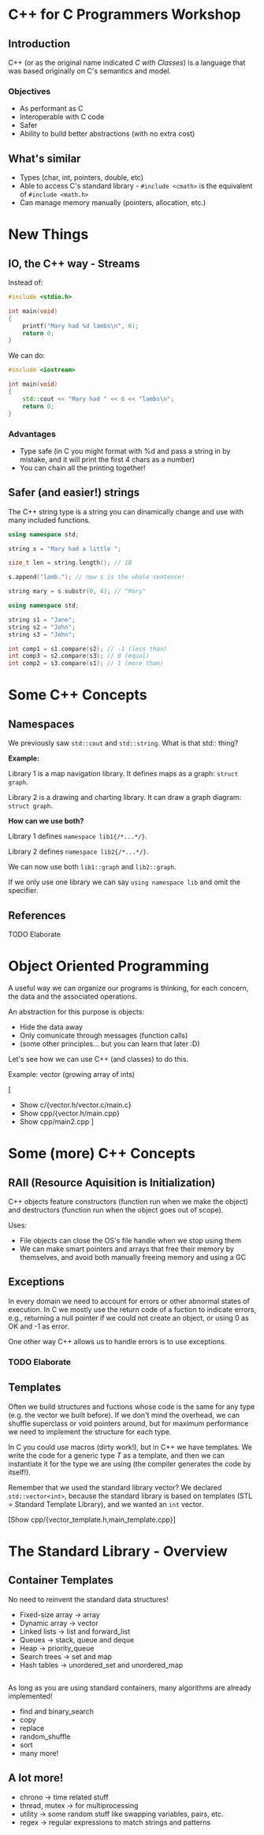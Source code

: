 # C++ for C Programmers Workshop

## Introduction

C++ (or as the original name indicated _C with Classes_) is a language
that was based originally on C's semantics and model.

### Objectives
 * As performant as C
 * Interoperable with C code
 * Safer
 * Ability to build better abstractions (with no extra cost)

## What's similar

 * Types (char, int, pointers, double, etc)
 * Able to access C's standard library - `#include <cmath>` is the
    equivalent of `#include <math.h>`
 * Can manage memory manually (pointers, allocation, etc.)

# New Things
## IO, the C++ way - Streams

Instead of:

```c
#include <stdio.h>

int main(void)
{
    printf("Mary had %d lambs\n", 6);
    return 0;
}
```

We can do:

```cpp
#include <iostream>

int main(void)
{
    std::cout << "Mary had " << 6 << "lambs\n";
    return 0;
}
```
### Advantages

 * Type safe (in C you might format with %d and pass a string in by
    mistake, and it will print the first 4 chars as a number)
 * You can chain all the printing together!

## Safer (and easier!) strings

The C++ string type is a string you can dinamically change and use with
many included functions.

```cpp
using namespace std;

string s = "Mary had a little ";

size_t len = string.length(); // 18

s.append("lamb."); // now s is the whole sentence!

string mary = s.substr(0, 4); // "Mary"
```

```cpp
using namespace std;

string s1 = "Jane";
string s2 = "John";
string s3 = "John";

int comp1 = s1.compare(s2); // -1 (less than)
int comp3 = s2.compare(s3); // 0 (equal)
int comp2 = s3.compare(s1); // 1 (more than)
```

# Some C++ Concepts

## Namespaces

We previously saw `std::cout` and `std::string`. What is that std::
thing?

**Example:**

Library 1 is a map navigation library. It defines maps as
a graph: `struct graph`.

Library 2 is a drawing and charting library. It can draw
a graph diagram: `struct graph`.


**How can we use both?**

Library 1 defines `namespace lib1{/*...*/}`.

Library 2 defines `namespace lib2{/*...*/}`.

We can now use both `lib1::graph` and `lib2::graph`.

If we only use one library we can say `using namespace lib` and omit
the specifier.

## References

TODO Elaborate

# Object Oriented Programming

A useful way we can organize our programs is thinking, for each concern,
the data and the associated operations.

An abstraction for this purpose is objects:
 * Hide the data away
 * Only comunicate through messages (function calls)
 * (some other principles... but you can learn that later :D)

Let's see how we can use C++ (and classes) to do this.

Example: vector (growing array of ints)

[
   * Show c/{vector.h/vector.c/main.c}
   * Show cpp/{vector.h/main.cpp}
   * Show cpp/main2.cpp
]

# Some (more) C++ Concepts

## RAII (Resource Aquisition is Initialization)

C++ objects feature constructors (function run when we make the object)
and destructors (function run when the object goes out of scope).

Uses:
 * File objects can close the OS's file handle when we stop using them
 * We can make smart pointers and arrays that free their memory by
    themselves, and avoid both manually freeing memory and using a GC

## Exceptions

In every domain we need to account for errors or other abnormal states
of execution. In C we mostly use the return code of a fuction to
indicate errors, e.g., returning a null pointer if we could not create
an object, or using 0 as OK and -1 as error.

One other way C++ allows us to handle errors is to use exceptions.

### TODO Elaborate

## Templates

Often we build structures and fuctions whose code is the same for any
type (e.g. the vector we built before). If we don't mind the overhead,
we can shuffle superclass or void pointers around, but for maximum
performance we need to implement the structure for each type.

In C you could use macros (dirty work!), but in C++ we have templates.
We write the code for a generic type _T_ as a template, and then we
can instantiate it for the type we are using (the compiler generates
the code by itself!).

Remember that we used the standard library vector? We declared
`std::vector<int>`, because the standard library is based on
templates (STL = Standard Template Library), and we wanted an
`int` vector.

[Show cpp/{vector_template.h,main_template.cpp}]

# The Standard Library - Overview
## Container Templates

No need to reinvent the standard data structures!

 * Fixed-size array -> array
 * Dynamic array -> vector
 * Linked lists -> list and forward_list
 * Queues -> stack, queue and deque
 * Heap -> priority_queue
 * Search trees -> set and map
 * Hash tables -> unordered_set and unordered_map

## <algorithm>

As long as you are using standard containers, many algorithms
are already implemented!

 * find and binary_search
 * copy
 * replace
 * random_shuffle
 * sort
 * many more!

## A lot more!

 * chrono -> time related stuff
 * thread, mutex -> for multiprocessing
 * utility -> some random stuff like swapping variables, pairs, etc.
 * regex -> regular expressions to match strings and patterns
